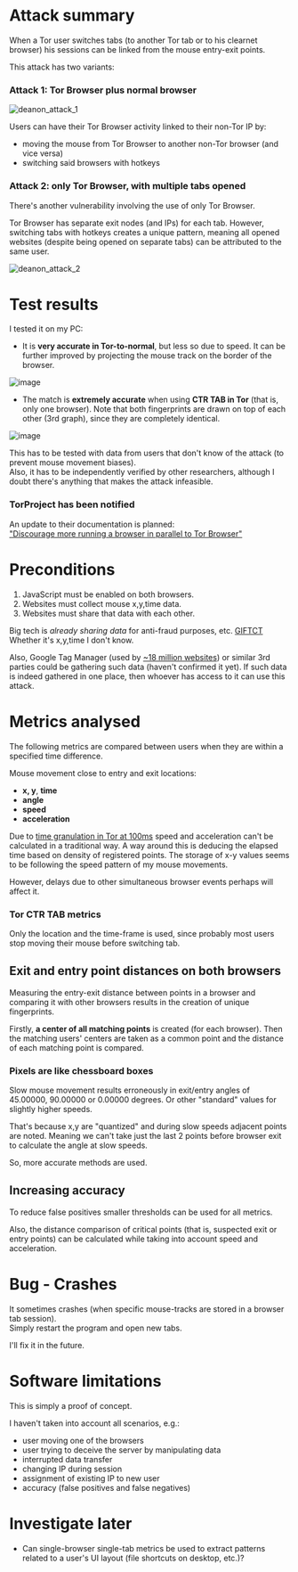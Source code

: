 # Attack summary 

When a Tor user switches tabs 
(to another Tor tab or to his clearnet browser)
his sessions can be linked from the mouse entry-exit points. 

This attack has two variants:

### Attack 1: Tor Browser plus normal browser

![deanon_attack_1](https://user-images.githubusercontent.com/10809024/160258389-48e2d156-a7e6-46c8-8bc2-89920f118751.gif)

Users can have their Tor Browser activity linked to their non-Tor IP by:

- moving the mouse from Tor Browser to another non-Tor browser (and vice versa)
- switching said browsers with hotkeys 




### Attack 2: only Tor Browser, with multiple tabs opened
There's another vulnerability involving the use of only Tor Browser.

Tor Browser has separate exit nodes (and IPs) for each tab. 
However, switching tabs with hotkeys creates a unique pattern,
meaning all opened websites (despite being opened on separate tabs) 
can be attributed to the same user.

![deanon_attack_2](https://user-images.githubusercontent.com/10809024/160257165-07ee4ffe-9d57-4e4e-8558-2131c8573148.gif)


# Test results
I tested it on my PC:

 - It is **very accurate in Tor-to-normal**, but less so 
due to speed. It can be further improved by projecting 
the mouse track on the border of the browser.

![image](https://user-images.githubusercontent.com/10809024/147254027-6cbc6f85-d82b-4ed8-9834-6c5912920dfd.png)

 - The match is **extremely accurate** when using **CTR TAB in Tor** 
(that is, only one browser). Note that both fingerprints are drawn on top of each other (3rd graph), since they are completely identical. 

![image](https://user-images.githubusercontent.com/10809024/147253839-c1d2413f-2e31-4b3b-bd1b-fe2a75824812.png)



This has to be tested with data from users 
that don't know of the attack (to prevent mouse movement biases).   
Also, it has to be independently verified by other researchers,
although I doubt there's anything that makes the attack infeasible. 

### TorProject has been notified
An update to their documentation is planned:    
["Discourage more running a browser in parallel to Tor Browser"](https://gitlab.torproject.org/tpo/web/support/-/issues/280)


# Preconditions
1. JavaScript must be enabled on both browsers.
2. Websites must collect mouse x,y,time data.
3. Websites must share that data with each other.

Big tech is *already sharing data* for anti-fraud purposes, etc. 
[GIFTCT](https://gifct.org/about/story/#june-26--2017---formation-of-gifct)
Whether it's x,y,time I don't know.

Also, Google Tag Manager (used by [~18 million websites](https://trends.builtwith.com/websitelist/Google-Tag-Manager))
or similar 3rd parties could be gathering such data (haven't confirmed it yet).
If such data is indeed gathered in one place,
then whoever has access to it can use this attack.

# Metrics analysed
The following metrics are compared between users 
when they are within a specified time difference. 

Mouse movement close to entry and exit locations: 

- **x, y**, **time**
- **angle**
- **speed**
- **acceleration**

Due to [time granulation in Tor at 100ms](https://gitlab.torproject.org/legacy/trac/-/issues/1517) 
speed and acceleration can't be calculated in a traditional way.
A way around this is deducing the elapsed time based on 
density of registered points. The storage of x-y values seems to be following 
the speed pattern of my mouse movements. 

However, delays due to other simultaneous 
browser events perhaps will affect it.

### Tor CTR TAB metrics
Only the location and the time-frame is used, 
since probably most users stop moving their mouse 
before switching tab.

## Exit and entry point distances on both browsers

Measuring the entry-exit distance between points in a browser 
and comparing it with other browsers results in the creation of
unique fingerprints. 

Firstly, **a center of all matching points** is created 
(for each browser). Then the matching users' centers 
are taken as a common point 
and the distance of each matching point is compared.


### Pixels are like chessboard boxes

Slow mouse movement results erroneously in exit/entry angles 
of 45.00000, 90.00000 or 0.00000 degrees. 
Or other "standard" values for slightly higher speeds.

That's because x,y are "quantized" and during 
slow speeds adjacent points are noted. 
Meaning we can't take just the last 2 points 
before browser exit to calculate the angle at 
slow speeds.

So, more accurate methods are used. 

## Increasing accuracy
To reduce false positives smaller 
thresholds can be used for all metrics. 

Also, the distance comparison of critical points 
(that is, suspected exit or entry points) can be calculated 
while taking into account speed and acceleration.

# Bug - Crashes
It sometimes crashes 
(when specific mouse-tracks are stored in a browser tab session).   
Simply restart the program and open new tabs.

I'll fix it in the future.

# Software limitations 

This is simply a proof of concept.   

I haven't taken into account all scenarios, e.g.: 
- user moving one of the browsers
- user trying to deceive the server by manipulating data
- interrupted data transfer
- changing IP during session
- assignment of existing IP to new user
- accuracy (false positives and false negatives)


# Investigate later
- Can single-browser single-tab metrics be used to extract patterns 
related to a user's UI layout (file shortcuts on desktop, etc.)?
